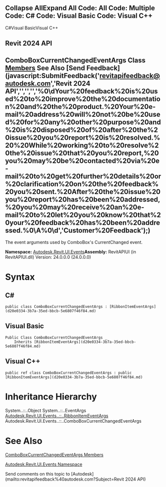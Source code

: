﻿

Collapse AllExpand All Code: All Code: Multiple Code: C# Code: Visual Basic Code: Visual C++   
---  
  
C#Visual BasicVisual C++

Revit 2024 API  
---  
ComboBoxCurrentChangedEventArgs Class  
[Members](25ec16e5-16cc-6289-ec63-54bf63de410f.md) See Also [Send Feedback](javascript:SubmitFeedback\('revitapifeedback@autodesk.com','Revit 2024 API','','','','%0\\dYour%20feedback%20is%20used%20to%20improve%20the%20documentation%20and%20the%20product.%20Your%20e-mail%20address%20will%20not%20be%20used%20for%20any%20other%20purpose%20and%20is%20disposed%20of%20after%20the%20issue%20you%20report%20is%20resolved.%20%20While%20working%20to%20resolve%20the%20issue%20that%20you%20report,%20you%20may%20be%20contacted%20via%20e-mail%20to%20get%20further%20details%20or%20clarification%20on%20the%20feedback%20you%20sent.%20After%20the%20issue%20you%20report%20has%20been%20addressed,%20you%20may%20receive%20an%20e-mail%20to%20let%20you%20know%20that%20your%20feedback%20has%20been%20addressed.%0\\A%0\\d','Customer%20Feedback'\);)  
---  
  
The event arguments used by ComboBox's CurrentChanged event.

**Namespace:** [Autodesk.Revit.UI.Events](21d3e79a-2484-60b0-b4c6-5cf65cd96039.md)**Assembly:** RevitAPIUI (in RevitAPIUI.dll) Version: 24.0.0.0 (24.0.0.0)

# Syntax

C#  
---  
      
    
    public class ComboBoxCurrentChangedEventArgs : [RibbonItemEventArgs](d20e0334-3b7a-35ed-bbcb-5e6807f46f84.md)  
  
Visual Basic  
---  
      
    
    Public Class ComboBoxCurrentChangedEventArgs _
    	Inherits [RibbonItemEventArgs](d20e0334-3b7a-35ed-bbcb-5e6807f46f84.md)  
  
Visual C++  
---  
      
    
    public ref class ComboBoxCurrentChangedEventArgs : public [RibbonItemEventArgs](d20e0334-3b7a-35ed-bbcb-5e6807f46f84.md)  
  
# Inheritance Hierarchy

System..::..Object System..::..EventArgs [Autodesk.Revit.UI.Events..::..RibbonItemEventArgs](d20e0334-3b7a-35ed-bbcb-5e6807f46f84.md) Autodesk.Revit.UI.Events..::..ComboBoxCurrentChangedEventArgs

# See Also

[ComboBoxCurrentChangedEventArgs Members](25ec16e5-16cc-6289-ec63-54bf63de410f.md)

[Autodesk.Revit.UI.Events Namespace](21d3e79a-2484-60b0-b4c6-5cf65cd96039.md)

Send comments on this topic to [Autodesk](mailto:revitapifeedback%40autodesk.com?Subject=Revit 2024 API)